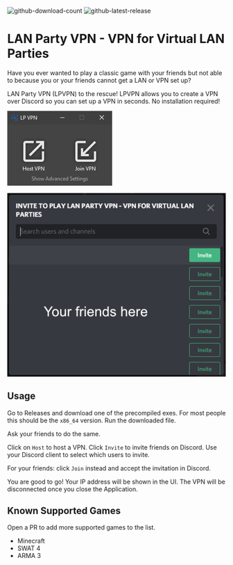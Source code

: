 ![github-download-count](https://img.shields.io/github/v/release/gyf304/lpvpn)
![github-latest-release](https://img.shields.io/github/downloads/gyf304/lpvpn/total.svg)

# LAN Party VPN - VPN for Virtual LAN Parties

Have you ever wanted to play a classic game with your friends but not
able to because you or your friends cannot get a LAN or VPN set up?

LAN Party VPN (LPVPN) to the rescue! LPVPN allows you to create a VPN
over Discord so you can set up a VPN in seconds. No installation
required!

![lpvpn-screenshot-1](./docs/screenshots/app.png)

![lpvpn-screenshot-2](./docs/screenshots/invite.png)


## Usage

Go to Releases and download one of the precompiled exes. For most
people this should be the `x86_64` version. Run the downloaded file.

Ask your friends to do the same.

Click on `Host` to host a VPN. Click `Invite` to invite friends on
Discord. Use your Discord client to select which users to invite.

For your friends: click `Join` instead and accept the invitation in
Discord.

You are good to go! Your IP address will be shown in the UI. The VPN
will be disconnected once you close the Application.

## Known Supported Games

Open a PR to add more supported games to the list.

* Minecraft
* SWAT 4
* ARMA 3
